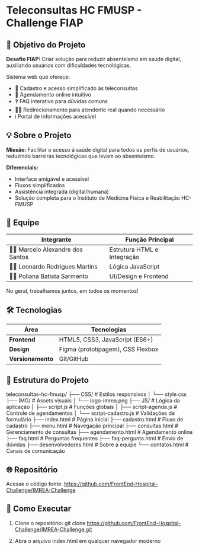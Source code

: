# Teleconsultas HC FMUSP - Challenge FIAP

## 🎯 Objetivo do Projeto
**Desafio FIAP:** Criar solução para reduzir absenteísmo em saúde digital, auxiliando usuários com dificuldades tecnológicas.

Sistema web que oferece:
- 🚀 Cadastro e acesso simplificado às teleconsultas
- 📅 Agendamento online intuitivo
- ❓ FAQ interativo para dúvidas comuns
- 👩‍⚕️ Redirecionamento para atendente real quando necessário
- ℹ️ Portal de informações acessível

## 💡 Sobre o Projeto
**Missão:** Facilitar o acesso à saúde digital para todos os perfis de usuários, reduzindo barreiras tecnológicas que levam ao absenteísmo.

**Diferenciais:**
- Interface amigável e acessível
- Fluxos simplificados
- Assistência integrada (digital/humana)
- Solução completa para o Instituto de Medicina Física e Reabilitação HC-FMUSP

## 👥 Equipe
| Integrante | Função Principal |
|------------|------------------|
| 👨‍💻 Marcelo Alexandre dos Santos | Estrutura HTML e Integração |
| 👨‍💻 Leonardo Rodrigues Martins | Lógica JavaScript |
| 👩‍💻 Poliana Batista Sarmento | UI/Design e Frontend |

No geral, trabalhamos juntos, em todos os momentos!

## 🛠 Tecnologias
| Área | Tecnologias |
|------|------------|
| **Frontend** | HTML5, CSS3, JavaScript (ES6+) |
| **Design** | Figma (prototipagem), CSS Flexbox |
| **Versionamento** | Git/GitHub |

## 📂 Estrutura do Projeto
teleconsultas-hc-fmusp/
├── CSS/ # Estilos responsivos
│ └── style.css
├── IMG/ # Assets visuais
│ └── logo-imrea.png
├── JS/ # Lógica da aplicação
│ ├── script.js # Funções globais
│ ├── script-agenda.js # Controle de agendamentos
│ └── script-cadastro.js # Validações de formulário
├── index.html # Página inicial
├── cadastro.html # Fluxo de cadastro
├── menu.html # Navegação principal
├── consultas.html # Gerenciamento de consultas
├── agendamento.html # Agendamento online
├── faq.html # Perguntas frequentes
├── faq-pergunta.html # Envio de dúvidas
├── desenvolvedores.html # Sobre a equipe
└── contatos.html # Canais de comunicação

## 🌐 Repositório
Acesse o código fonte: https://github.com/FrontEnd-Hospital-Challenge/IMREA-Challenge

## 🚀 Como Executar
1. Clone o repositório:
   git clone https://github.com/FrontEnd-Hospital-Challenge/IMREA-Challenge.git

2. Abra o arquivo index.html em qualquer navegador moderno